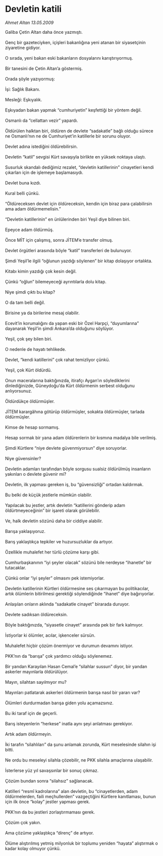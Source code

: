 # Devletin katili

*Ahmet Altan 13.05.2009*

<div class="taraf_structure_2col_1zq">
<div class="margen_n">



 <p>Galiba Çetin Altan daha önce yazmıştı. <br/><br/>Genç bir gazeteciyken, içişleri bakanlığına yeni atanan bir siyasetçinin ziyaretine gidiyor. <br/><br/>O sırada, yeni bakan eski bakanların dosyalarını karıştırıyormuş. <br/><br/>Bir tanesini de Çetin Altan’a göstermiş. <br/><br/>Orada şöyle yazıyormuş: <br/><br/>İşi: Sağlık Bakanı. <br/><br/>Mesleği: Eşkıyalık. <br/><br/>Eşkıyadan bakan yapmak “cumhuriyetin” keşfettiği bir yöntem değil. <br/><br/>Osmanlı da “cellattan vezir” yapardı. <br/><br/>Öldürülen halktan biri, öldüren de devlete “sadakatle” bağlı olduğu sürece ne Osmanlı’nın ne de Cumhuriyet’in katillerle bir sorunu oluyor. <br/><br/>Devlet adına istediğini öldürebilirsin. <br/><br/>Devletin “katil” sevgisi Kürt savaşıyla birlikte en yüksek noktaya ulaştı. <br/><br/>Susurluk skandalı dediğimiz rezalet, “devletin katillerinin” cinayetleri kendi çıkarları için de işlemeye başlamasıydı. <br/><br/>Devlet buna kızdı. <br/><br/>Kural belli çünkü. <br/><br/>“Öldüreceksen devlet için öldüreceksin, kendin için biraz para çalabilirsin ama adam öldürmemelisin.” <br/><br/>“Devletin katillerinin” en ünlülerinden biri Yeşil diye bilinen biri. <br/><br/>Epeyce adam öldürmüş. <br/><br/>Önce MİT için çalışmış, sonra JİTEM’e transfer olmuş. <br/><br/>Devlet örgütleri arasında böyle “katil” transferleri de bulunuyor. <br/><br/>Şimdi Yeşil’le ilgili “oğlunun yazdığı söylenen” bir kitap dolaşıyor ortalıkta. <br/><br/>Kitabı kimin yazdığı çok kesin değil. <br/><br/>Çünkü “oğlun” bilemeyeceği ayrıntılarla dolu kitap. <br/><br/>Niye şimdi çıktı bu kitap? <br/><br/>O da tam belli değil. <br/><br/>Birisine ya da birilerine mesaj olabilir.<br/><br/>Ecevit’in korumalığını da yapan eski bir Özel Harpçi, “duyumlarına” dayanarak Yeşil’in şimdi Ankara’da olduğunu söylüyor. <br/><br/>Yeşil, çok şey bilen biri. <br/><br/>O nedenle de hayatı tehlikede. <br/><br/>Devlet, “kendi katillerini” çok rahat temizliyor çünkü. <br/><br/>Yeşil, çok Kürt öldürdü. <br/><br/>Onun maceralarına baktığınızda, itirafçı Aygan’ın söylediklerini dinlediğinizde, Güneydoğu’da Kürt öldürmenin serbest olduğunu anlıyorsunuz. <br/><br/>Öldürdükçe öldürmüşler. <br/><br/>JİTEM karargâhına götürüp öldürmüşler, sokakta öldürmüşler, tarlada öldürmüşler. <br/><br/>Kimse de hesap sormamış. <br/><br/>Hesap sormak bir yana adam öldürenlerin bir kısmına madalya bile verilmiş. <br/><br/>Şimdi Kürtlere “niye devlete güvenmiyorsun” diye soruyorlar. <br/><br/>Niye güvensinler? <br/><br/>Devletin adamları tarafından böyle sorgusu sualsiz öldürülmüş insanların yakınları o devlete güvenir mi? <br/><br/>Devletin, ilk yapması gereken iş, bu “güvensizliği” ortadan kaldırmak. <br/><br/>Bu belki de küçük jestlerle mümkün olabilir. <br/><br/>Yapılacak bu jestler, artık devletin “katillerini gönderip adam öldürtmeyeceğinin” bir işareti olarak görülebilir. <br/><br/>Ve, halk devletin sözünü daha bir ciddiye alabilir. <br/><br/>Barışa yaklaşıyoruz. <br/><br/>Barış yaklaştıkça tepkiler ve huzursuzluklar da artıyor. <br/><br/>Özellikle muhalefet her türlü çözüme karşı gibi. <br/><br/>Cumhurbaşkanının “iyi şeyler olacak” sözünü bile nerdeyse “ihanetle” bir tutacaklar. <br/><br/>Çünkü onlar “iyi şeyler” olmasını pek istemiyorlar. <br/><br/>Devletin katillerinin Kürtleri öldürmesine ses çıkarmayan bu politikacılar, artık ölümlerin bitirilmesi gerektiği söylendiğinde “ihanet” diye bağırıyorlar. <br/><br/>Anlaşılan onların aklında “sadakatle cinayet” birarada duruyor. <br/><br/>Devlete sadıksan öldüreceksin. <br/><br/>Böyle baktığınızda, “siyasetle cinayet” arasında pek bir fark kalmıyor. <br/><br/>İstiyorlar ki ölümler, acılar, işkenceler sürsün. <br/><br/>Muhalefet hiçbir çözüm önermiyor ve durumun devamını istiyor. <br/><br/>PKK’nın da “barışa” çok yardımcı olduğu söylenemez. <br/><br/>Bir yandan Karayılan Hasan Cemal’e “silahlar sussun” diyor, bir yandan askerler mayınlarla öldürülüyor. <br/><br/>Mayın, silahtan sayılmıyor mu? <br/><br/>Mayınları patlatarak askerleri öldürmenin barışa nasıl bir yararı var? <br/><br/>Ölümleri durdurmadan barışa giden yolu açamazsınız. <br/><br/>Bu iki taraf için de geçerli. <br/><br/>Barış isteyenlerin “herkese” inatla aynı şeyi anlatması gerekiyor. <br/><br/>Artık adam öldürmeyin. <br/><br/>İki tarafın “silahlıları” da şunu anlamak zorunda, Kürt meselesinde silahın işi bitti. <br/><br/>Ne ordu bu meseleyi silahla çözebilir, ne PKK silahla amaçlarına ulaşabilir. <br/><br/>İsterlerse yüz yıl savaşsınlar bir sonuç çıkmaz. <br/><br/>Çözüm bundan sonra “silahsız” sağlanacak. <br/><br/>Katilleri “resmî kadrolarına” alan devletin, bu “cinayetlerden, adam öldürmelerden, faili meçhullerden” vazgeçtiğini Kürtlere kanıtlaması, bunun için ilk önce “kolay” jestler yapması gerek. <br/><br/>PKK’nın da bu jestleri zorlaştırmaması gerek. <br/><br/>Çözüm çok yakın. <br/><br/>Ama çözüme yaklaştıkça “direnç” de artıyor. <br/><br/>Ölüme alıştırılmış yetmiş milyonluk bir toplumu yeniden “hayata” alıştırmak o kadar kolay olmuyor çünkü.</p>
<br/>
<br/>
<br/>



<br/>


<div id="taraf_not">
</div>

</div>


</div>
